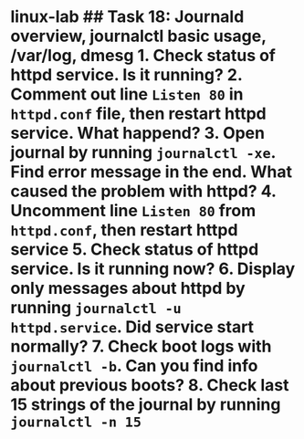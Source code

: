 # linux-lab                                                                                                                                                                                                                                  ## Task 18: Journald overview, journalctl basic usage, /var/log, dmesg                                                                                                                                                                                                                                                                                                                                                                                                                    1. Check status of httpd service. Is it running?                                                                                                                                                                                             2. Comment out line `Listen 80` in `httpd.conf` file, then restart httpd service. What happend?                                                                                                                                              3. Open journal by running `journalctl -xe`. Find error message in the end. What caused the problem with httpd?                                                                                                                              4. Uncomment line `Listen 80` from `httpd.conf`, then restart httpd service                                                                                                                                                                  5. Check status of httpd service. Is it running now?                                                                                                                                                                                         6. Display only messages about httpd by running `journalctl -u httpd.service`. Did service start normally?                                                                                                                                   7. Check boot logs with `journalctl -b`. Can you find info about previous boots?                                                                                                                                                             8. Check last 15 strings of the journal by running `journalctl -n 15`       
